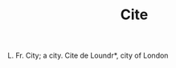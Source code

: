---
title: Cite
letter: C
permalink: "/definitions/bld-cite.html"
body: L. Fr. City; a city. Cite de Loundr*, city of London
published_at: '2018-07-07'
source: Black's Law Dictionary 2nd Ed (1910)
layout: post
---